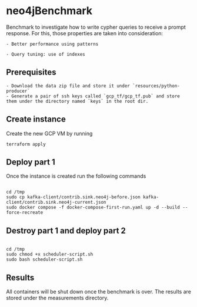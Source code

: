 # neo4jBenchmark

Benchmark to investigate how to write cypher queries to receive a prompt response. For this, those properties are taken into consideration:

    - Better performance using patterns

    - Query tuning: use of indexes

## Prerequisites

    - Download the data zip file and store it under `resources/python-producer`
    - Generate a pair of ssh keys called `gcp_tf/gcp_tf.pub` and store them under the directory named `keys` in the root dir.

## Create instance

Create the new GCP VM by running

```shell
terraform apply
```

## Deploy part 1

Once the instance is created run the following commands

```shell

cd /tmp
sudo cp kafka-client/contrib.sink.neo4j-before.json kafka-client/contrib.sink.neo4j-current.json
sudo docker compose -f docker-compose-first-run.yaml up -d --build --force-recreate
```

## Destroy part 1 and deploy part 2

```shell

cd /tmp
sudo chmod +x scheduler-script.sh
sudo bash scheduler-script.sh
```

## Results

All containers will be shut down once the benchmark is over.
The results are stored under the measurements directory.
